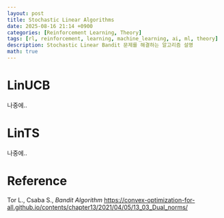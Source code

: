 ```yaml
---
layout: post
title: Stochastic Linear Algorithms
date: 2025-08-16 21:14 +0900
categories: [Reinforcement Learning, Theory]
tags: [rl, reinforcement, learning, machine_learning, ai, ml, theory]
description: Stochastic Linear Bandit 문제를 해결하는 알고리즘 설명
math: true
---
```

# LinUCB
나중에..

# LinTS
나중에..

# Reference
Tor L., Csaba S., *Bandit Algorithm* 
https://convex-optimization-for-all.github.io/contents/chapter13/2021/04/05/13_03_Dual_norms/
